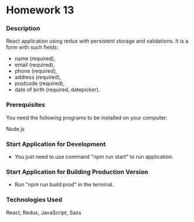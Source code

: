 # Homework 13

### Description

React application using redux with persistent storage and validations. 
It is a form with such fields: 
* name (required), 
* email (required), 
* phone (required),
* address (required),
* postcode (required), 
* date of birth (required, datepicker).


### Prerequisites

You need the following programs to be installed on your computer:

Node.js


### Start Application for Development

* You just need to use command "npm run start" to run application.
 
### Start Application for Building Production Version
* Run "npm run build:prod" in the terminal.

### Technologies Used

React, Redux, JavaScript, Sass
